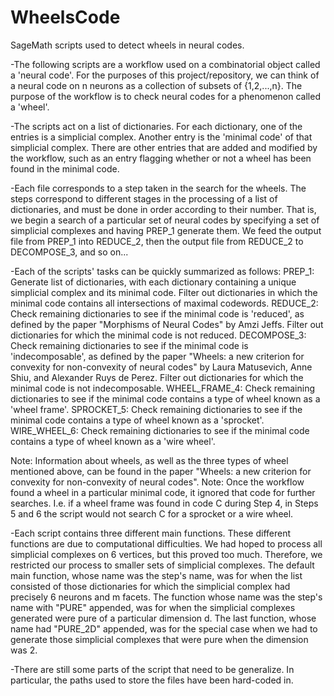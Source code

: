 # WheelsCode
SageMath scripts used to detect wheels in neural codes.

-The following scripts are a workflow used on a combinatorial object called a 'neural code'.
For the purposes of this project/repository, we can think of a neural code on n neurons as
a collection of subsets of {1,2,...,n}. The purpose of the workflow is to check neural codes
for a phenomenon called a 'wheel'.

-The scripts act on a list of dictionaries. For each dictionary, one of the entries is 
a simplicial complex. Another entry is the 'minimal code' of that simplicial complex. There 
are other entries that are added and modified by the workflow, such as an entry flagging
whether or not a wheel has been found in the minimal code.

-Each file corresponds to a step taken in the search for the wheels. The steps correspond to
different stages in the processing of a list of dictionaries, and must be done in 
order according to their number. That is, we begin a search of a particular set of neural codes
by specifying a set of simplicial complexes and having PREP_1 generate them. We feed the output
file from PREP_1 into REDUCE_2, then the output file from REDUCE_2 to DECOMPOSE_3, and so on...

-Each of the scripts' tasks can be quickly summarized as follows:
  PREP_1: Generate list of dictionaries, with each dictionary containing a unique simplicial complex
  and its minimal code. Filter out dictionaries in which the minimal code contains all intersections of
  maximal codewords.
  REDUCE_2: Check remaining dictionaries to see if the minimal code is 'reduced', as defined by the paper "Morphisms
  of Neural Codes" by Amzi Jeffs. Filter out dictionaries for which the minimal code is not reduced.
  DECOMPOSE_3: Check remaining dictionaries to see if the minimal code is 'indecomposable', as defined by the paper
  "Wheels: a new criterion for convexity for non-convexity of neural codes" by Laura Matusevich, Anne Shiu,
  and Alexander Ruys de Perez. Filter out dictionaries for which the minimal code is not indecomposable.
  WHEEL_FRAME_4: Check remaining dictionaries to see if the minimal code contains a type of wheel known as a 
  'wheel frame'.
  SPROCKET_5: Check remaining dictionaries to see if the minimal code contains a type of wheel known as a 
  'sprocket'.
  WIRE_WHEEL_6: Check remaining dictionaries to see if the minimal code contains a type of wheel known as a 
  'wire wheel'.
  
Note: Information about wheels, as well as the three types of wheel mentioned above, can be found in the paper "Wheels: 
a new criterion for convexity for non-convexity of neural codes".
Note: Once the workflow found a wheel in a particular minimal code, it ignored that code for further searches. I.e. if
a wheel frame was found in code C during Step 4, in Steps 5 and 6 the script would not search C for a sprocket or a wire wheel.

-Each script contains three different main functions. These different functions are due to computational difficulties. We had 
hoped to process all simplicial complexes on 6 vertices, but this proved too much. Therefore, we restricted our process to smaller
sets of simplicial complexes. The default main function, whose name was the step's name, was for when the list consisted of those dictionaries
for which the simplicial complex had precisely 6 neurons and m facets. The function whose name was the step's name with "PURE" appended,
was for when the simplicial complexes generated were pure of a particular dimension d. The last function, whose name had "PURE_2D" appended,
was for the special case when we had to generate those simplicial complexes that were pure when the dimension was 2.

-There are still some parts of the script that need to be generalize. In particular, the paths used to store the files have been hard-coded in.

